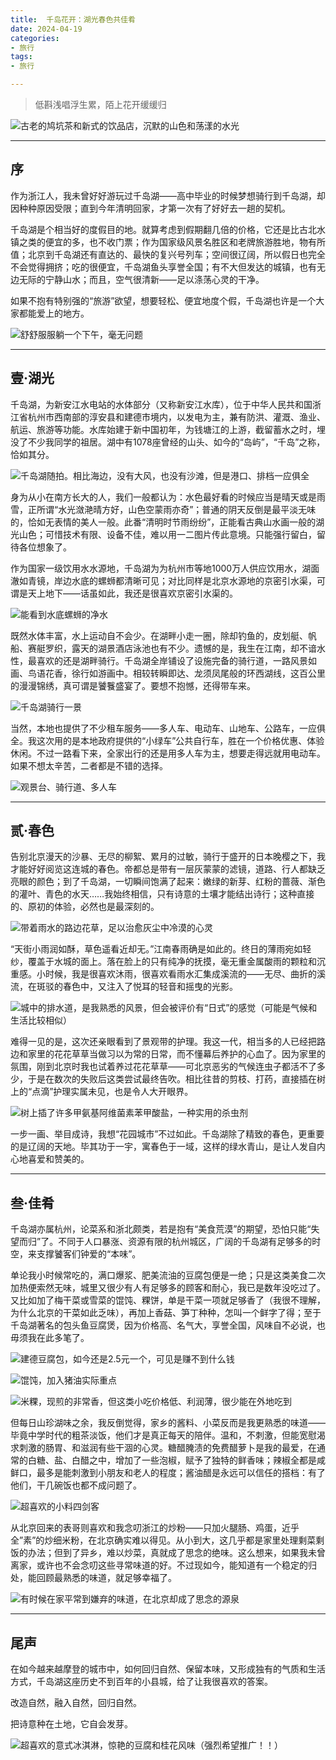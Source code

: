 ```yaml
---
title:  千岛花开：湖光春色共佳肴
date: 2024-04-19
categories:
- 旅行
tags:
- 旅行

---  
```


> 低斟浅唱浮生累，陌上花开缓缓归
> 

![古老的鸠坑茶和新式的饮品店，沉默的山色和荡漾的水光](https://raw.githubusercontent.com/DF-Master/yidapicbed/main/2024/202404/202404QDH/202404QDH00.jpg)


---

<!--more-->

## 序

作为浙江人，我未曾好好游玩过千岛湖——高中毕业的时候梦想骑行到千岛湖，却因种种原因受限；直到今年清明回家，才第一次有了好好去一趟的契机。

千岛湖是个相当好的度假目的地。就算考虑到假期翻几倍的价格，它还是比古北水镇之类的便宜的多，也不收门票；作为国家级风景名胜区和老牌旅游胜地，物有所值；北京到千岛湖还有直达的、最快的复兴号列车；空间很辽阔，所以假日也完全不会觉得拥挤；吃的很便宜，千岛湖鱼头享誉全国；有不大但发达的城镇，也有无边无际的宁静山水；而且，空气很清新——足以涤荡心灵的干净。

如果不抱有特别强的“旅游”欲望，想要轻松、便宜地度个假，千岛湖也许是一个大家都能爱上的地方。

![舒舒服服躺一个下午，毫无问题](https://raw.githubusercontent.com/DF-Master/yidapicbed/main/2024/202404/202404QDH/202404QDH01.jpg)



---

## 壹·湖光

千岛湖，为新安江水电站的水体部分（又称新安江水库），位于中华人民共和国浙江省杭州市西南部的淳安县和建德市境内，以发电为主，兼有防洪、灌溉、渔业、航运、旅游等功能。水库始建于新中国初年，为钱塘江的上游，截留蓄水之时，埋没了不少我同学的祖居。湖中有1078座曾经的山头、如今的“岛屿”，“千岛”之称，恰如其分。

![千岛湖随拍。相比海边，没有大风，也没有沙滩，但是港口、排档一应俱全](https://raw.githubusercontent.com/DF-Master/yidapicbed/main/2024/202404/202404QDH/202404QDH02.jpg)



身为从小在南方长大的人，我们一般都认为：水色最好看的时候应当是晴天或是雨雪，正所谓“水光潋滟晴方好，山色空蒙雨亦奇”；普通的阴天反倒是最平淡无味的，恰如无表情的美人一般。此番“清明时节雨纷纷”，正能看古典山水画一般的湖光山色；可惜技术有限、设备不佳，难以用一二图片传此意境。只能强行留白，留待各位想象了。

作为国家一级饮用水水源地，千岛湖为为杭州市等地1000万人供应饮用水，湖面澈如青镜，岸边水底的螺蛳都清晰可见；对比同样是北京水源地的京密引水渠，可谓是天上地下——话虽如此，我还是很喜欢京密引水渠的。

![能看到水底螺蛳的净水](https://raw.githubusercontent.com/DF-Master/yidapicbed/main/2024/202404/202404QDH/202404QDH03.jpg)



既然水体丰富，水上运动自不会少。在湖畔小走一圈，除却钓鱼的，皮划艇、帆船、赛艇罗织，露天的湖景酒店泳池也有不少。遗憾的是，我生在江南，却不谙水性，最喜欢的还是湖畔骑行。千岛湖全岸铺设了设施完备的骑行道，一路风景如画、鸟语花香，徐行如游画中。相较转瞬即达、龙须凤尾般的环西湖线，这百公里的漫漫锦绣，真可谓是饕餮盛宴了。要想不抱憾，还得带车来。

![千岛湖骑行一景](https://raw.githubusercontent.com/DF-Master/yidapicbed/main/2024/202404/202404QDH/202404QDH04.jpg)



当然，本地也提供了不少租车服务——多人车、电动车、山地车、公路车，一应俱全。我这次用的是本地政府提供的“小绿车”公共自行车，胜在一个价格优惠、体验休闲。不过一路看下来，全家出行的还是用多人车为主，想要走得远就用电动车。如果不想太辛苦，二者都是不错的选择。

![观景台、骑行道、多人车](https://raw.githubusercontent.com/DF-Master/yidapicbed/main/2024/202404/202404QDH/202404QDH05.jpg)



---

## 贰·春色

告别北京漫天的沙暴、无尽的柳絮、累月的过敏，骑行于盛开的日本晚樱之下，我才能好好阅览这连城的春色。帝都总是带有一层灰蒙蒙的滤镜，道路、行人都缺乏亮眼的颜色；到了千岛湖，一切瞬间饱满了起来：嫩绿的新芽、红粉的蔷薇、渐色的灌叶、青色的水天……我始终相信，只有诗意的土壤才能结出诗行；这种直接的、原初的体验，必然也是最深刻的。

![带着雨水的路边花草，足以治愈灰尘中冷漠的心灵](https://raw.githubusercontent.com/DF-Master/yidapicbed/main/2024/202404/202404QDH/202404QDH06.jpg)



“天街小雨润如酥，草色遥看近却无。”江南春雨确是如此的。终日的薄雨宛如轻纱，覆盖于水城的面上。落在脸上的只有纯净的抚摸，毫无重金属酸雨的颗粒和沉重感。小时候，我是很喜欢沐雨，很喜欢看雨水汇集成溪流的——无尽、曲折的溪流，在斑驳的春色中，又注入了悦耳的轻音和摇曳的光影。

![城中的排水道，是我熟悉的风景，但会被评价有“日式”的感觉（可能是气候和生活比较相似）](https://raw.githubusercontent.com/DF-Master/yidapicbed/main/2024/202404/202404QDH/202404QDH07.jpg)



难得一见的是，这次还亲眼看到了景观带的护理。我这一代，相当多的人已经把路边和家里的花花草草当做习以为常的日常，而不懂幕后养护的心血了。因为家里的氛围，刚到北京时我也试着养过花花草草——可北京恶劣的气候连虫子都活不了多少，于是在数次的失败后这类尝试最终告吹。相比往昔的剪枝、打药，直接插在树上的“点滴”护理实属未见，也是令人大开眼界。

![树上插了许多甲氨基阿维菌素苯甲酸盐，一种实用的杀虫剂](https://raw.githubusercontent.com/DF-Master/yidapicbed/main/2024/202404/202404QDH/202404QDH08.jpg)



一步一画、举目成诗，我想“花园城市”不过如此。千岛湖除了精致的春色，更重要的是辽阔的天地。毕其功于一宇，寓春色于一域，这样的绿水青山，是让人发自内心地喜爱和赞美的。

---

## 叁·佳肴

千岛湖亦属杭州，论菜系和浙北颇类，若是抱有“美食荒漠”的期望，恐怕只能“失望而归”了。不同于人口暴涨、资源有限的杭州城区，广阔的千岛湖有足够多的时空，来支撑饕客们钟爱的“本味”。

单论我小时候常吃的，满口爆浆、肥美流油的豆腐包便是一绝；只是这类美食二次加热便索然无味，城里又很少有人有足够多的顾客和耐心，我已是数年没吃过了。又比如加了梅干菜或雪菜的馄饨、粿饼，单是干菜一项就足够香了（我很不理解，为什么北京的干菜如此乏味），再加上香菇、笋丁种种，怎叫一个鲜字了得；至于千岛湖著名的包头鱼豆腐煲，因为价格高、名气大，享誉全国，风味自不必说，也毋须我在此多笔了。

![建德豆腐包，如今还是2.5元一个，可见是赚不到什么钱](https://raw.githubusercontent.com/DF-Master/yidapicbed/main/2024/202404/202404QDH/202404QDH09.jpg)


![馄饨，加入猪油实际重点](https://raw.githubusercontent.com/DF-Master/yidapicbed/main/2024/202404/202404QDH/202404QDH10.jpg)



![米粿，现煎的非常香，但这类小吃价格低、利润薄，很少能在外地吃到](https://raw.githubusercontent.com/DF-Master/yidapicbed/main/2024/202404/202404QDH/202404QDH11.jpg)


但每日山珍湖味之余，我反倒觉得，家乡的酱料、小菜反而是我更熟悉的味道——毕竟中学时代的粗茶淡饭，他们才是真正每天的陪伴。温和，不刺激，但能宽慰渴求刺激的肠胃、和滋润有些干涸的心灵。糖醋腌渍的免费醋萝卜是我的最爱，在通常的白糖、盐、白醋之中，增加了一些泡椒，赋予了独特的鲜香味；辣椒全都是咸鲜口，最多是能刺激到小朋友和老人的程度；酱油醋是永远可以信任的搭档：有了他们，干几碗饭也都不成问题了。

![超喜欢的小料四剑客](https://raw.githubusercontent.com/DF-Master/yidapicbed/main/2024/202404/202404QDH/202404QDH12.jpg)



从北京回来的表哥则喜欢和我念叨浙江的炒粉——只加火腿肠、鸡蛋，近乎全”素”的炒细米粉，在北京确实难以得见。从小到大，这几乎都是家里处理剩菜剩饭的办法；但到了异乡，难以炒菜，真就成了思念的绝味。这么想来，如果我未曾离家，或许也不会念叨这些寻常味道的好。不过现如今，能知道有一个稳定的归处，能回顾最熟悉的味道，就足够幸福了。

![有时候在家平常到嫌弃的味道，在北京却成了思念的源泉](https://raw.githubusercontent.com/DF-Master/yidapicbed/main/2024/202404/202404QDH/202404QDH13.jpg)



---

## 尾声

在如今越来越摩登的城市中，如何回归自然、保留本味，又形成独有的气质和生活方式，千岛湖这座历史不到百年的小县城，给了让我很喜欢的答案。

改造自然，融入自然，回归自然。

把诗意种在土地，它自会发芽。

![超喜欢的意式冰淇淋，惊艳的豆腐和桂花风味（强烈希望推广！！）](https://raw.githubusercontent.com/DF-Master/yidapicbed/main/2024/202404/202404QDH/202404QDH14.jpg)

